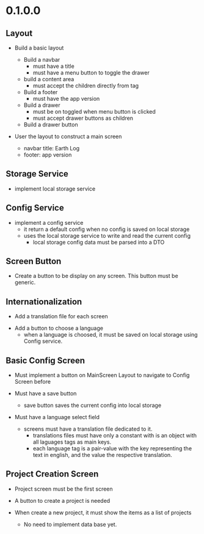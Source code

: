 # 0.1.0.0

## Layout

+ Build a basic layout
    + Build a navbar
        + must have a title
        + must have a menu button to toggle the drawer
    + build a content area
        + must accept the children directly from <Layout /> tag
    + Build a footer
        + must have the app version
    + Build a drawer
        + must be on toggled when menu button is clicked
        + must accept drawer buttons as children
    + Build a drawer button

+ User the layout to construct a main screen
    + navbar title: Earth Log
    + footer: app version

## Storage Service

+ implement local storage service

## Config Service

+ implement a config service
    + it return a default config when no config is saved on local storage
    + uses the local storage service to write and read the current config
        + local storage config data must be parsed into a DTO

## Screen Button

- Create a button to be display on any screen. This button must be generic.

## Internationalization

+ Add a translation file for each screen
- Add a button to choose a language
    - when a language is choosed, it must be saved on local storage using Config service.

## Basic Config Screen

+ Must implement a button on MainScreen Layout to navigate to Config Screen before

- Must have a save button
    - save button saves the current config into local storage

- Must have a language select field
    - screens must have a translation file dedicated to it.
        - translations files must have only a constant with is an object with all laguages tags as main keys.
        - each language tag is a pair-value with the key representing the text in english, and the value the respective translation.

## Project Creation Screen

- Project screen must be the first screen

- A button to create a project is needed

- When create a new project, it must show the items as a list of projects
    - No need to implement data base yet.